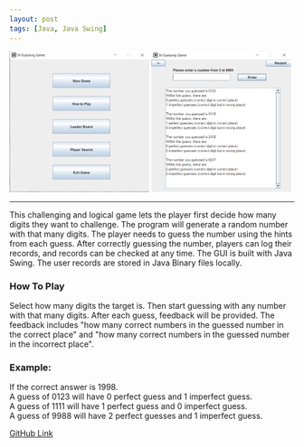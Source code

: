 ```yaml
---
layout: post
tags: [Java, Java Swing]
---
```


<img src="assets/images/screenshot-nguess3.PNG" alt="screenshot of N-Guessing Game" style="width: 49%; display: inline;">
<img src="assets/images/screenshot-nguess.PNG" alt="screenshot of N-Guessing Game" style="width: 49%; display: inline;">
<hr/>

This challenging and logical game lets the player first decide how many digits they want to challenge. The program will generate a random number with that many digits. 
The player needs to guess the number using the hints from each guess. After correctly guessing the number, players can log their records, and records can be checked at any time.
The GUI is built with Java Swing. The user records are stored in Java Binary files locally.

### How To Play
Select how many digits the target is. Then start guessing with any number with that many digits. After each guess, feedback will be provided. 
The feedback includes "how many correct numbers in the guessed number in the correct place" and
"how many correct numbers in the guessed number in the incorrect place".

### Example:
If the correct answer is 1998. \
A guess of 0123 will have 0 perfect guess and 1 imperfect guess. \
A guess of 1111 will have 1 perfect guess and 0 imperfect guess. \
A guess of 9988 will have 2 perfect guesses and 1 imperfect guess.

[GitHub Link](https://github.com/allenLQVE/N-Guessing)